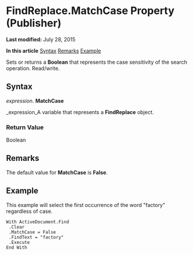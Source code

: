 
# FindReplace.MatchCase Property (Publisher)

 **Last modified:** July 28, 2015

 **In this article**
 [Syntax](#sectionSection0)
 [Remarks](#sectionSection1)
 [Example](#sectionSection2)


Sets or returns a  **Boolean** that represents the case sensitivity of the search operation. Read/write.


## Syntax
<a name="sectionSection0"> </a>

 _expression_. **MatchCase**

 _expression_A variable that represents a  **FindReplace** object.


### Return Value

Boolean


## Remarks
<a name="sectionSection1"> </a>

The default value for  **MatchCase** is **False**.


## Example
<a name="sectionSection2"> </a>

This example will select the first occurrence of the word "factory" regardless of case.


```
With ActiveDocument.Find 
 .Clear 
 .MatchCase = False 
 .FindText = "factory" 
 .Execute 
End With 

```

